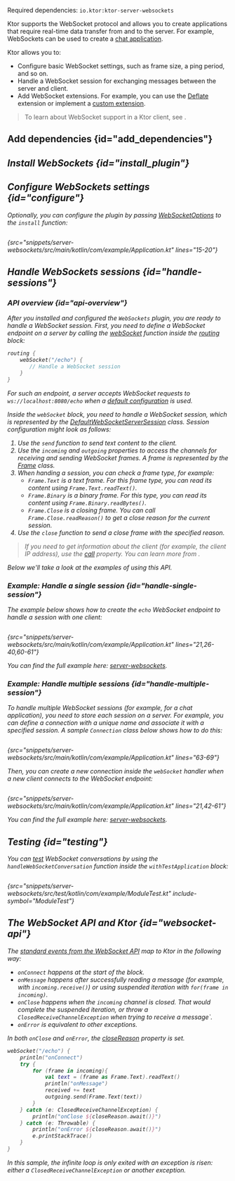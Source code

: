 [//]: # (title: Server WebSockets)

<microformat>
<p>
Required dependencies: <code>io.ktor:ktor-server-websockets</code>
</p>
<var name="example_name" value="server-websockets"/>
<include src="lib.xml" include-id="download_example"/>
</microformat>

Ktor supports the WebSocket protocol and allows you to create applications that require real-time data transfer from and to the server. For example, WebSockets can be used to create a [chat application](creating_web_socket_chat.md).

Ktor allows you to:
* Configure basic WebSocket settings, such as frame size, a ping period, and so on.
* Handle a WebSocket session for exchanging messages between the server and client.
* Add WebSocket extensions. For example, you can use the [Deflate](websocket_deflate_extension.md) extension or implement a [custom extension](websocket_extensions_api.md).

> To learn about WebSocket support in a Ktor client, see [](websocket_client.md).


## Add dependencies {id="add_dependencies"}
<var name="plugin_name" value="WebSockets"/>
<var name="artifact_name" value="ktor-server-websockets"/>
<include src="lib.xml" include-id="add_ktor_artifact_intro"/>
<include src="lib.xml" include-id="add_ktor_artifact"/>


## Install WebSockets {id="install_plugin"}

<var name="plugin_name" value="WebSockets"/>
<include src="lib.xml" include-id="install_plugin"/>


## Configure WebSockets settings {id="configure"}

Optionally, you can configure the plugin by passing [WebSocketOptions](https://api.ktor.io/ktor-features/ktor-websockets/ktor-websockets/io.ktor.websocket/-web-sockets/-web-socket-options/index.html) to the `install` function:

```kotlin
```
{src="snippets/server-websockets/src/main/kotlin/com/example/Application.kt" lines="15-20"}

## Handle WebSockets sessions {id="handle-sessions"}

### API overview {id="api-overview"}

After you installed and configured the `WebSockets` plugin, you are ready to handle a WebSocket session. First, you need to define a WebSocket endpoint on a server by calling the [webSocket](https://api.ktor.io/ktor-features/ktor-websockets/ktor-websockets/io.ktor.websocket/web-socket.html) function inside the [routing](Routing_in_Ktor.md#define_route) block:
```kotlin
routing { 
    webSocket("/echo") {
       // Handle a WebSocket session
    }
}
```
For such an endpoint, a server accepts WebSocket requests to `ws://localhost:8080/echo` when a [default configuration](Configurations.xml) is used.

Inside the `webSocket` block, you need to handle a WebSocket session, which is represented by the [DefaultWebSocketServerSession](https://api.ktor.io/ktor-features/ktor-websockets/ktor-websockets/io.ktor.websocket/-default-web-socket-server-session/index.html) class. Session configuration might look as follows:

1. Use the `send` function to send text content to the client. 
2. Use the `incoming` and `outgoing` properties to access the channels for receiving and sending WebSocket frames. A frame is represented by the [Frame](https://api.ktor.io/ktor-http/ktor-http-cio/ktor-http-cio/io.ktor.http.cio.websocket/-frame/index.html) class.
3. When handing a session, you can check a frame type, for example:
   * `Frame.Text` is a text frame. For this frame type, you can read its content using `Frame.Text.readText()`.
   * `Frame.Binary` is a binary frame. For this type, you can read its content using `Frame.Binary.readBytes()`.
   * `Frame.Close` is a closing frame. You can call `Frame.Close.readReason()` to get a close reason for the current session.
4. Use the `close` function to send a close frame with the specified reason.

> If you need to get information about the client (for example, the client IP address), use the [call](https://api.ktor.io/ktor-features/ktor-websockets/ktor-websockets/io.ktor.websocket/-web-socket-server-session/call.html) property. You can learn more from [](requests.md#request_information).

Below we'll take a look at the examples of using this API.


### Example: Handle a single session {id="handle-single-session"}

The example below shows how to create the `echo` WebSocket endpoint to handle a session with one client:

```kotlin
```
{src="snippets/server-websockets/src/main/kotlin/com/example/Application.kt" lines="21,26-40,60-61"}

You can find the full example here: [server-websockets](https://github.com/ktorio/ktor-documentation/tree/main/codeSnippets/snippets/server-websockets).

### Example: Handle multiple sessions {id="handle-multiple-session"}

To handle multiple WebSocket sessions (for example, for a chat application), you need to store each session on a server. For example, you can define a connection with a unique name and associate it with a specified session. A sample `Connection` class below shows how to do this:

```kotlin
```
{src="snippets/server-websockets/src/main/kotlin/com/example/Application.kt" lines="63-69"}

Then, you can create a new connection inside the `webSocket` handler when a new client connects to the WebSocket endpoint:

```kotlin
```
{src="snippets/server-websockets/src/main/kotlin/com/example/Application.kt" lines="21,42-61"}

You can find the full example here: [server-websockets](https://github.com/ktorio/ktor-documentation/tree/main/codeSnippets/snippets/server-websockets).




## Testing {id="testing"}

You can [test](Testing.md) WebSocket conversations by using the `handleWebSocketConversation` function inside the `withTestApplication` block:

```kotlin
```
{src="snippets/server-websockets/src/test/kotlin/com/example/ModuleTest.kt" include-symbol="ModuleTest"}

## The WebSocket API and Ktor {id="websocket-api"}

The [standard events from the WebSocket API](https://developer.mozilla.org/en-US/docs/Web/API/WebSockets_API) map to Ktor in the following way:

* `onConnect` happens at the start of the block.
* `onMessage` happens after successfully reading a message (for example, with `incoming.receive()`) or using suspended iteration with `for(frame in incoming)`.
* `onClose` happens when the `incoming` channel is closed. That would complete the suspended iteration, or throw a `ClosedReceiveChannelException` when trying to receive a message`.
* `onError` is equivalent to other exceptions.

In both `onClose` and `onError`, the [closeReason](https://api.ktor.io/ktor-http/ktor-http-cio/ktor-http-cio/io.ktor.http.cio.websocket/-default-web-socket-session/close-reason.html) property is set.

```kotlin
webSocket("/echo") {
    println("onConnect")
    try {
        for (frame in incoming){
            val text = (frame as Frame.Text).readText()
            println("onMessage")
            received += text
            outgoing.send(Frame.Text(text))
        }
    } catch (e: ClosedReceiveChannelException) {
        println("onClose ${closeReason.await()}")
    } catch (e: Throwable) {
        println("onError ${closeReason.await()}")
        e.printStackTrace()
    }
}
```

In this sample, the infinite loop is only exited with an exception is risen: either a `ClosedReceiveChannelException` or another exception.
